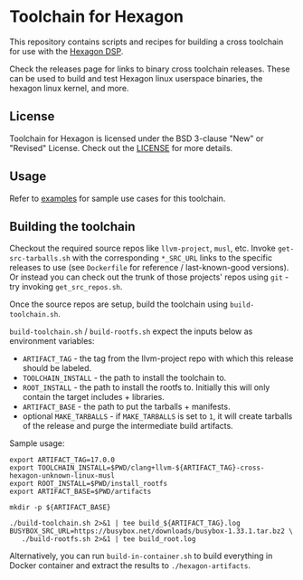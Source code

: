 # Toolchain for Hexagon

This repository contains scripts and recipes for building a cross toolchain for use with the [Hexagon DSP](https://developer.qualcomm.com/software/hexagon-dsp-sdk/dsp-processor).

Check the releases page for links to binary cross toolchain releases.  These can be used to build and test Hexagon linux userspace binaries, the hexagon linux kernel, and more.

## License
Toolchain for Hexagon is licensed under the BSD 3-clause "New" or "Revised" License. Check out the [LICENSE](LICENSE) for more details.


## Usage

Refer to [examples](examples/README.md) for sample use cases for this toolchain.

## Building the toolchain

Checkout the required source repos like `llvm-project`, `musl`, etc.  Invoke
`get-src-tarballs.sh` with the corresponding `*_SRC_URL` links to the specific
releases to use (see `Dockerfile` for reference / last-known-good versions).
Or instead you can check out the trunk of those projects' repos using
`git` - try invoking `get_src_repos.sh`.

Once the source repos are setup, build the toolchain using `build-toolchain.sh`.

`build-toolchain.sh` / `build-rootfs.sh` expect the inputs below as environment
variables:

* `ARTIFACT_TAG` - the tag from the llvm-project repo with which this release
should be labeled.
* `TOOLCHAIN_INSTALL` - the path to install the toolchain to.
* `ROOT_INSTALL` - the path to install the rootfs to.  Initially this will
only contain the target includes + libraries.
* `ARTIFACT_BASE` - the path to put the tarballs + manifests.
* optional `MAKE_TARBALLS` - if `MAKE_TARBALLS` is set to `1`, it will create
tarballs of the release and purge the intermediate build artifacts.

Sample usage:

    export ARTIFACT_TAG=17.0.0
    export TOOLCHAIN_INSTALL=$PWD/clang+llvm-${ARTIFACT_TAG}-cross-hexagon-unknown-linux-musl
    export ROOT_INSTALL=$PWD/install_rootfs
    export ARTIFACT_BASE=$PWD/artifacts

    mkdir -p ${ARTIFACT_BASE}

    ./build-toolchain.sh 2>&1 | tee build_${ARTIFACT_TAG}.log
    BUSYBOX_SRC_URL=https://busybox.net/downloads/busybox-1.33.1.tar.bz2 \
       ./build-rootfs.sh 2>&1 | tee build_root.log

Alternatively, you can run `build-in-container.sh` to build everything in Docker
container and extract the results to `./hexagon-artifacts`.
